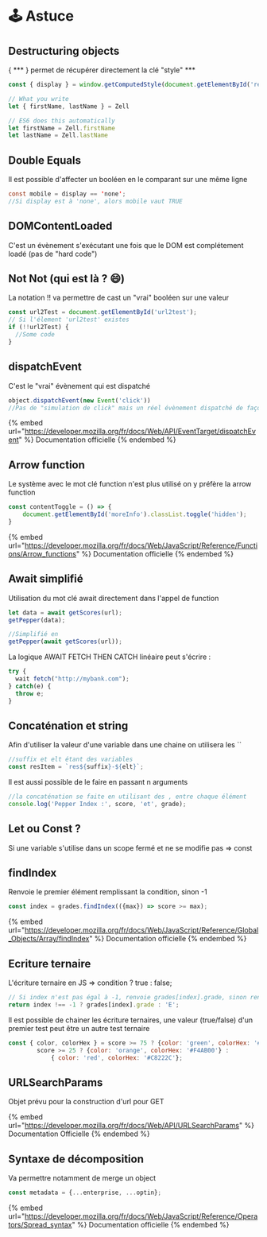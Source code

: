 # 🕹 Astuce

## Destructuring objects <a href="#destructuring-objects" id="destructuring-objects"></a>

{ \*\*\* } permet de récupérer directement la clé "style" \*\*\*

```javascript
const { display } = window.getComputedStyle(document.getElementById('res-ei'));
```

```javascript
// What you write
let { firstName, lastName } = Zell

// ES6 does this automatically
let firstName = Zell.firstName
let lastName = Zell.lastName
```

## Double Equals

Il  est possible d'affecter un booléen en le comparant sur une même ligne

```java
const mobile = display == 'none';
//Si display est à 'none', alors mobile vaut TRUE
```

## DOMContentLoaded

C'est un évènement s'exécutant une fois que le DOM est complétement loadé (pas de "hard code")

## Not Not (qui est là ? :smile:)

La notation !! va permettre de cast un "vrai" booléen sur une valeur

```javascript
const url2Test = document.getElementById('url2test');
// Si l'élement 'url2test' existes
if (!!url2Test) {
  //Some code
}
```

## dispatchEvent

C'est le "vrai" évènement qui est dispatché

```javascript
object.dispatchEvent(new Event('click'))
//Pas de "simulation de click" mais un réel évènement dispatché de façon synchroneva
```

{% embed url="https://developer.mozilla.org/fr/docs/Web/API/EventTarget/dispatchEvent" %}
Documentation officielle
{% endembed %}

## Arrow function

Le système avec le mot clé function n'est plus utilisé on y préfère la arrow function

```javascript
const contentToggle = () => {
    document.getElementById('moreInfo').classList.toggle('hidden');
}
```

{% embed url="https://developer.mozilla.org/fr/docs/Web/JavaScript/Reference/Functions/Arrow_functions" %}
Documentation officielle
{% endembed %}

## Await simplifié

Utilisation du mot clé await directement dans l'appel de function

```javascript
let data = await getScores(url);
getPepper(data);

//Simplifié en
getPepper(await getScores(url));
```

La logique AWAIT FETCH THEN CATCH linéaire peut s'écrire :&#x20;

```javascript
try {
  wait fetch("http://mybank.com");
} catch(e) {
  throw e;
}
```

## Concaténation et string

Afin d'utiliser la valeur d'une variable dans une chaine on utilisera les \`\`

```javascript
//suffix et elt étant des variables
const resItem = `res${suffix}-${elt}`;
```

Il est aussi possible de le faire en passant n arguments

```javascript
//la concaténation se faite en utilisant des , entre chaque élément
console.log('Pepper Index :', score, 'et', grade);
```

## Let ou Const ?

Si une variable s'utilise dans un scope fermé et ne se modifie pas => const

## findIndex

Renvoie le premier élément remplissant la condition, sinon -1

```javascript
const index = grades.findIndex(({max}) => score >= max);
```

{% embed url="https://developer.mozilla.org/fr/docs/Web/JavaScript/Reference/Global_Objects/Array/findIndex" %}
Documentation officielle
{% endembed %}

## Ecriture ternaire

L'écriture ternaire en JS => condition ? true : false;

```javascript
// Si index n'est pas égal à -1, renvoie grades[index].grade, sinon renvoie 'E'
return index !== -1 ? grades[index].grade : 'E';
```

Il est possible de chainer les écriture ternaires, une valeur (true/false) d'un premier test peut être un autre test ternaire

```javascript
const { color, colorHex } = score >= 75 ? {color: 'green', colorHex: '#1CAF9C'} :
        score >= 25 ? {color: 'orange', colorHex: '#F4AB00'} :
            { color: 'red', colorHex: '#C8222C'};
```

## URLSearchParams

Objet prévu pour la construction d'url pour GET

{% embed url="https://developer.mozilla.org/fr/docs/Web/API/URLSearchParams" %}
Documentation Officielle
{% endembed %}

## Syntaxe de décomposition

Va permettre notamment de merge un object

```javascript
const metadata = {...enterprise, ...optin};
```

{% embed url="https://developer.mozilla.org/fr/docs/Web/JavaScript/Reference/Operators/Spread_syntax" %}
Documentation officielle
{% endembed %}
